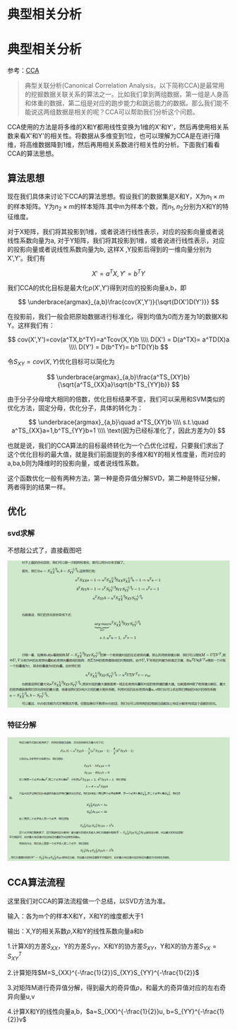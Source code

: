 # 典型相关分析


# 典型相关分析

参考：[CCA](https://www.cnblogs.com/pinard/p/6288716.html)

> 典型关联分析(Canonical Correlation Analysis，以下简称CCA)是最常用的挖掘数据关联关系的算法之一。比如我们拿到两组数据，第一组是人身高和体重的数据，第二组是对应的跑步能力和跳远能力的数据。那么我们能不能说这两组数据是相关的呢？CCA可以帮助我们分析这个问题。

CCA使用的方法是将多维的X和Y都用线性变换为1维的X'和Y'，然后再使用相关系数来看X'和Y'的相关性。将数据从多维变到1位，也可以理解为CCA是在进行降维，将高维数据降到1维，然后再用相关系数进行相关性的分析。下面我们看看CCA的算法思想。

## 算法思想

现在我们具体来讨论下CCA的算法思想。假设我们的数据集是X和Y，X为$n_1\times m$的样本矩阵。Y为$n_2\times m$的样本矩阵.其中m为样本个数，而$n_1,n_2$分别为X和Y的特征维度。

对于X矩阵，我们将其投影到1维，或者说进行线性表示，对应的投影向量或者说线性系数向量为a, 对于Y矩阵，我们将其投影到1维，或者说进行线性表示，对应的投影向量或者说线性系数向量为b, 这样X ,Y投影后得到的一维向量分别为X',Y'。我们有

$$
X'=a^TX,Y'=b^TY
$$

我们CCA的优化目标是最大化ρ(X′,Y′)得到对应的投影向量a,b，即

$$
\underbrace{argmax}_{a,b}\frac{cov(X',Y')}{\sqrt{D(X')D(Y')}}
$$

在投影前，我们一般会把原始数据进行标准化，得到均值为0而方差为1的数据X和Y。这样我们有：


$$
cov(X',Y')=cov(a^TX,b^TY)=a^Tcov(X,Y)b \\\\
D(X') = D(a^TX)= a^TD(X)a \\\\
D(Y') = D(b^TY)= b^TD(Y)b
$$


令$S_{XY} = cov(X,Y)$优化目标可以简化为


$$
\underbrace{argmax}_{a,b}\frac{a^TS_{XY}b}{\sqrt{a^TS_{XX}a}\sqrt{b^TS_{YY}b}}
$$

由于分子分母增大相同的倍数，优化目标结果不变，我们可以采用和SVM类似的优化方法，固定分母，优化分子，具体的转化为：


$$
\underbrace{argmax}_{a,b}\quad a^TS_{XY}b \\\\
s.t.\quad a^TS_{XX}a=1,b^TS_{YY}b=1 \\\\
\text{因为已经标准化了，因此方差为0}
$$

也就是说，我们的CCA算法的目标最终转化为一个凸优化过程，只要我们求出了这个优化目标的最大值，就是我们前面提到的多维X和Y的相关性度量，而对应的a,ba,b则为降维时的投影向量，或者说线性系数。

这个函数优化一般有两种方法，第一种是奇异值分解SVD，第二种是特征分解，两者得到的结果一样。



## 优化

### svd求解

不想敲公式了，直接截图吧

![png](CCA.png)

### 特征分解

![png](CCA特征分解.png)

## CCA算法流程

这里我们对CCA的算法流程做一个总结，以SVD方法为准。

输入：各为m个的样本X和Y，X和Y的维度都大于1

输出：X,Y的相关系数$\rho$,X和Y的线性系数向量a和b

1.计算X的方差$S_{XX}$，Y的方差$S_{YY}$，X和Y的协方差$S_{XY}$，Y和X的协方差$S_{YX}=S_{XY}^T$

2.计算矩阵$M=S_{XX}^{-\frac{1}{2}}S_{XY}S_{YY}^{-\frac{1}{2}}$

3.对矩阵M进行奇异值分解，得到最大的奇异值$\rho$，和最大的奇异值对应的左右奇异向量u,v

4.计算X和Y的线性向量a,b，$a=S_{XX}^{-\frac{1}{2}}u, b=S_{YY}^{-\frac{1}{2}}v$


